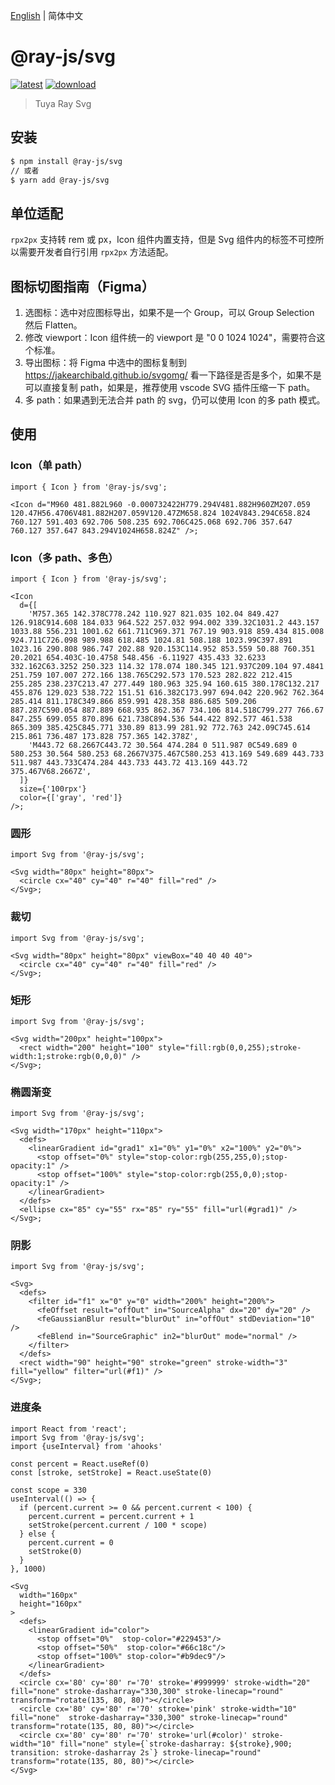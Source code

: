 [English](./README.md) | 简体中文

# @ray-js/svg

[![latest](https://img.shields.io/npm/v/@ray-js/svg/latest.svg)](https://www.npmjs.com/package/@ray-js/svg) [![download](https://img.shields.io/npm/dt/@ray-js/svg.svg)](https://www.npmjs.com/package/@ray-js/svg)

> Tuya Ray Svg

## 安装

```sh
$ npm install @ray-js/svg
// 或者
$ yarn add @ray-js/svg
```

## 单位适配

`rpx2px` 支持转 rem 或 px，Icon 组件内置支持，但是 Svg 组件内的标签不可控所以需要开发者自行引用 `rpx2px` 方法适配。

## 图标切图指南（Figma）

1. 选图标：选中对应图标导出，如果不是一个 Group，可以 Group Selection 然后 Flatten。
2. 修改 viewport：Icon 组件统一的 viewport 是 "0 0 1024 1024"，需要符合这个标准。
3. 导出图标：将 Figma 中选中的图标复制到 https://jakearchibald.github.io/svgomg/ 看一下路径是否是多个，如果不是可以直接复制 path，如果是，推荐使用 vscode SVG 插件压缩一下 path。
4. 多 path：如果遇到无法合并 path 的 svg，仍可以使用 Icon 的多 path 模式。

## 使用

### Icon（单 path）

```tsx
import { Icon } from '@ray-js/svg';

<Icon d="M960 481.882L960 -0.000732422H779.294V481.882H960ZM207.059 120.47H56.4706V481.882H207.059V120.47ZM658.824 1024V843.294C658.824 760.127 591.403 692.706 508.235 692.706C425.068 692.706 357.647 760.127 357.647 843.294V1024H658.824Z" />;
```

### Icon（多 path、多色）

```tsx
import { Icon } from '@ray-js/svg';

<Icon
  d={[
    'M757.365 142.378C778.242 110.927 821.035 102.04 849.427 126.918C914.608 184.033 964.522 257.032 994.002 339.32C1031.2 443.157 1033.88 556.231 1001.62 661.711C969.371 767.19 903.918 859.434 815.008 924.711C726.098 989.988 618.485 1024.81 508.188 1023.99C397.891 1023.16 290.808 986.747 202.88 920.153C114.952 853.559 50.88 760.351 20.2021 654.403C-10.4758 548.456 -6.11927 435.433 32.6233 332.162C63.3252 250.323 114.32 178.074 180.345 121.937C209.104 97.4841 251.759 107.007 272.166 138.765C292.573 170.523 282.822 212.415 255.285 238.237C213.47 277.449 180.963 325.94 160.615 380.178C132.217 455.876 129.023 538.722 151.51 616.382C173.997 694.042 220.962 762.364 285.414 811.178C349.866 859.991 428.358 886.685 509.206 887.287C590.054 887.889 668.935 862.367 734.106 814.518C799.277 766.67 847.255 699.055 870.896 621.738C894.536 544.422 892.577 461.538 865.309 385.425C845.771 330.89 813.99 281.92 772.763 242.09C745.614 215.861 736.487 173.828 757.365 142.378Z',
    'M443.72 68.2667C443.72 30.564 474.284 0 511.987 0C549.689 0 580.253 30.564 580.253 68.2667V375.467C580.253 413.169 549.689 443.733 511.987 443.733C474.284 443.733 443.72 413.169 443.72 375.467V68.2667Z',
  ]}
  size={'100rpx'}
  color={['gray', 'red']}
/>;
```

### 圆形

```tsx
import Svg from '@ray-js/svg';

<Svg width="80px" height="80px">
  <circle cx="40" cy="40" r="40" fill="red" />
</Svg>;
```

### 裁切

```tsx
import Svg from '@ray-js/svg';

<Svg width="80px" height="80px" viewBox="40 40 40 40">
  <circle cx="40" cy="40" r="40" fill="red" />
</Svg>;
```

### 矩形

```tsx
import Svg from '@ray-js/svg';

<Svg width="200px" height="100px">
  <rect width="200" height="100" style="fill:rgb(0,0,255);stroke-width:1;stroke:rgb(0,0,0)" />
</Svg>;
```

### 椭圆渐变

```tsx
import Svg from '@ray-js/svg';

<Svg width="170px" height="110px">
  <defs>
    <linearGradient id="grad1" x1="0%" y1="0%" x2="100%" y2="0%">
      <stop offset="0%" style="stop-color:rgb(255,255,0);stop-opacity:1" />
      <stop offset="100%" style="stop-color:rgb(255,0,0);stop-opacity:1" />
    </linearGradient>
  </defs>
  <ellipse cx="85" cy="55" rx="85" ry="55" fill="url(#grad1)" />
</Svg>;
```

### 阴影

```tsx
import Svg from '@ray-js/svg';

<Svg>
  <defs>
    <filter id="f1" x="0" y="0" width="200%" height="200%">
      <feOffset result="offOut" in="SourceAlpha" dx="20" dy="20" />
      <feGaussianBlur result="blurOut" in="offOut" stdDeviation="10" />
      <feBlend in="SourceGraphic" in2="blurOut" mode="normal" />
    </filter>
  </defs>
  <rect width="90" height="90" stroke="green" stroke-width="3" fill="yellow" filter="url(#f1)" />
</Svg>;
```

### 进度条

```tsx
import React from 'react';
import Svg from '@ray-js/svg';
import {useInterval} from 'ahooks'

const percent = React.useRef(0)
const [stroke, setStroke] = React.useState(0)

const scope = 330
useInterval(() => {
  if (percent.current >= 0 && percent.current < 100) {
    percent.current = percent.current + 1
    setStroke(percent.current / 100 * scope)
  } else {
    percent.current = 0
    setStroke(0)
  }
}, 1000)

<Svg
  width="160px"
  height="160px"
>
  <defs>
    <linearGradient id="color">
      <stop offset="0%"  stop-color="#229453"/>
      <stop offset="50%"  stop-color="#66c18c"/>
      <stop offset="100%" stop-color="#b9dec9"/>
    </linearGradient>
  </defs>
  <circle cx='80' cy='80' r='70' stroke='#999999' stroke-width="20" fill="none" stroke-dasharray="330,300" stroke-linecap="round" transform="rotate(135, 80, 80)"></circle>
  <circle cx='80' cy='80' r='70' stroke='pink' stroke-width="10" fill="none"  stroke-dasharray="330,300" stroke-linecap="round" transform="rotate(135, 80, 80)"></circle>
  <circle cx='80' cy='80' r='70' stroke='url(#color)' stroke-width="10" fill="none" style={`stroke-dasharray: ${stroke},900; transition: stroke-dasharray 2s`} stroke-linecap="round" transform="rotate(135, 80, 80)"></circle>
</Svg>
```
